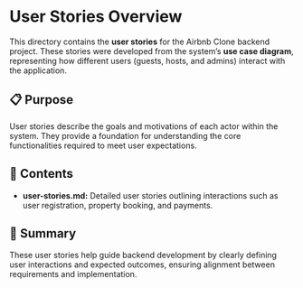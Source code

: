 # User Stories Overview

This directory contains the **user stories** for the Airbnb Clone backend project. These stories were developed from the system’s **use case diagram**, representing how different users (guests, hosts, and admins) interact with the application.

## 📋 Purpose

User stories describe the goals and motivations of each actor within the system. They provide a foundation for understanding the core functionalities required to meet user expectations.

## 📘 Contents

* **user-stories.md:** Detailed user stories outlining interactions such as user registration, property booking, and payments.

## 🚀 Summary

These user stories help guide backend development by clearly defining user interactions and expected outcomes, ensuring alignment between requirements and implementation.
